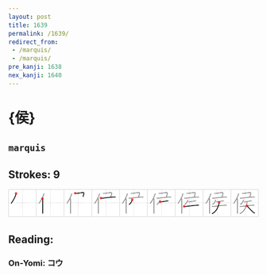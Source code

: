 ```yaml
---
layout: post
title: 1639
permalink: /1639/
redirect_from:
 - /marquis/
 - /marquis/
pre_kanji: 1638
nex_kanji: 1640
---
```


# {侯}

## `marquis`

## Strokes: 9

<div class="stroke"><img src="../images/E4BEAF.png" /></div>

## Reading:

### On-Yomi: コウ
